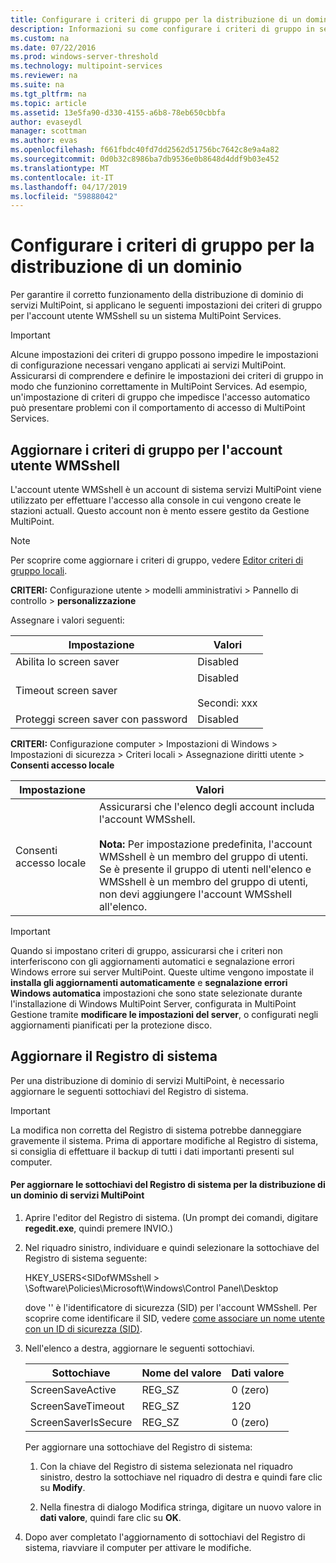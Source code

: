 ```yaml
---
title: Configurare i criteri di gruppo per la distribuzione di un dominio
description: Informazioni su come configurare i criteri di gruppo in servizi MultiPoint
ms.custom: na
ms.date: 07/22/2016
ms.prod: windows-server-threshold
ms.technology: multipoint-services
ms.reviewer: na
ms.suite: na
ms.tgt_pltfrm: na
ms.topic: article
ms.assetid: 13e5fa90-d330-4155-a6b8-78eb650cbbfa
author: evaseydl
manager: scottman
ms.author: evas
ms.openlocfilehash: f661fbdc40fd7dd2562d51756bc7642c8e9a4a82
ms.sourcegitcommit: 0d0b32c8986ba7db9536e0b8648d4ddf9b03e452
ms.translationtype: MT
ms.contentlocale: it-IT
ms.lasthandoff: 04/17/2019
ms.locfileid: "59888042"
---
```

# <a name="configure-group-policies-for-a-domain-deployment"></a>Configurare i criteri di gruppo per la distribuzione di un dominio
Per garantire il corretto funzionamento della distribuzione di dominio di servizi MultiPoint, si applicano le seguenti impostazioni dei criteri di gruppo per l'account utente WMSshell su un sistema MultiPoint Services.  
  
> [!IMPORTANT]  
> Alcune impostazioni dei criteri di gruppo possono impedire le impostazioni di configurazione necessari vengano applicati ai servizi MultiPoint. Assicurarsi di comprendere e definire le impostazioni dei criteri di gruppo in modo che funzionino correttamente in MultiPoint Services. Ad esempio, un'impostazione di criteri di gruppo che impedisce l'accesso automatico può presentare problemi con il comportamento di accesso di MultiPoint Services.  
  
## <a name="update-group-policies-for-the-wmsshell-user-account"></a>Aggiornare i criteri di gruppo per l'account utente WMSshell 
L'account utente WMSshell è un account di sistema servizi MultiPoint viene utilizzato per effettuare l'accesso alla console in cui vengono create le stazioni actuall. Questo account non è mento essere gestito da Gestione MultiPoint.
  
> [!NOTE]  
> Per scoprire come aggiornare i criteri di gruppo, vedere [Editor criteri di gruppo locali](https://technet.microsoft.com/library/dn265982.aspx).  
  
**CRITERI:** Configurazione utente > modelli amministrativi > Pannello di controllo > **personalizzazione**  
  
Assegnare i valori seguenti:  
  
|Impostazione|Valori|  
|-----------|----------|  
|Abilita lo screen saver|Disabled|  
|Timeout screen saver|Disabled<br /><br />Secondi: xxx|  
|Proteggi screen saver con password|Disabled|  
  
**CRITERI:** Configurazione computer > Impostazioni di Windows > Impostazioni di sicurezza > Criteri locali > Assegnazione diritti utente > **Consenti accesso locale**  
  
|Impostazione|Valori|  
|-----------|----------|  
|Consenti accesso locale|Assicurarsi che l'elenco degli account includa l'account WMSshell.<br /><br />**Nota:** Per impostazione predefinita, l'account WMSshell è un membro del gruppo di utenti. Se è presente il gruppo di utenti nell'elenco e WMSshell è un membro del gruppo di utenti, non devi aggiungere l'account WMSshell all'elenco.|  
  
> [!IMPORTANT]  
> Quando si impostano criteri di gruppo, assicurarsi che i criteri non interferiscono con gli aggiornamenti automatici e segnalazione errori Windows errore sui server MultiPoint. Queste ultime vengono impostate il **installa gli aggiornamenti automaticamente** e **segnalazione errori Windows automatica** impostazioni che sono state selezionate durante l'installazione di Windows MultiPoint Server, configurata in MultiPoint Gestione tramite **modificare le impostazioni del server**, o configurati negli aggiornamenti pianificati per la protezione disco.  
  
## <a name="update-the-registry"></a>Aggiornare il Registro di sistema  
Per una distribuzione di dominio di servizi MultiPoint, è necessario aggiornare le seguenti sottochiavi del Registro di sistema.  
  
> [!IMPORTANT]  
> La modifica non corretta del Registro di sistema potrebbe danneggiare gravemente il sistema. Prima di apportare modifiche al Registro di sistema, si consiglia di effettuare il backup di tutti i dati importanti presenti sul computer.  
  
#### <a name="to-update-registry-subkeys-for-a-domain-deployment-of-multipoint-services"></a>Per aggiornare le sottochiavi del Registro di sistema per la distribuzione di un dominio di servizi MultiPoint  
  
1.  Aprire l'editor del Registro di sistema. (Un prompt dei comandi, digitare **regedit.exe**, quindi premere INVIO.)  
  
2.  Nel riquadro sinistro, individuare e quindi selezionare la sottochiave del Registro di sistema seguente:  
  
    HKEY_USERS\<SIDofWMSshell > \Software\Policies\Microsoft\Windows\Control Panel\Desktop  
  
    dove '<SIDofWMSshell>' è l'identificatore di sicurezza (SID) per l'account WMSshell. Per scoprire come identificare il SID, vedere [come associare un nome utente con un ID di sicurezza (SID)](https://support.microsoft.com/kb/154599).  
  
3.  Nell'elenco a destra, aggiornare le seguenti sottochiavi.  
  
    |Sottochiave|Nome del valore|Dati valore|  
    |----------|--------------|--------------|  
    |ScreenSaveActive|REG_SZ|0 (zero)|  
    |ScreenSaveTimeout|REG_SZ|120|  
    |ScreenSaverIsSecure|REG_SZ|0 (zero)|  
  
    Per aggiornare una sottochiave del Registro di sistema:  
  
    1.  Con la chiave del Registro di sistema selezionata nel riquadro sinistro, destro la sottochiave nel riquadro di destra e quindi fare clic su **Modify**.  
  
    2.  Nella finestra di dialogo Modifica stringa, digitare un nuovo valore in **dati valore**, quindi fare clic su **OK**.  
  
4.  Dopo aver completato l'aggiornamento di sottochiavi del Registro di sistema, riavviare il computer per attivare le modifiche. 